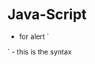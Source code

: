 # Java-Script
- for alert 
`<body>
    <script>
        alert("hello world");
    </script>
</body>`
- this is the syntax